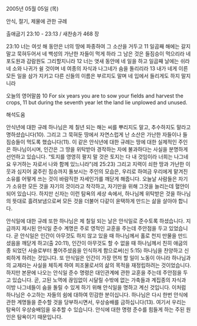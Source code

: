 2005년 05월 05일 (목)

안식, 절기, 제물에 관한 규례



출애굽기 23:10 - 23:13 / 새찬송가 468 장


23:10 너는 여섯 해 동안은 너의 땅에 파종하여 그 소산을 거두고 11 일곱째 해에는 갈지 말고 묵혀두어서 네 백성의 가난한 자들이 먹게 하라 그 남은 것은 들짐승이 먹으리라 네 포도원과 감람원도 그리할지니라 12 너는 엿새 동안에 네 일을 하고 일곱째 날에는 쉬라 네 소와 나귀가 쉴 것이며 네 여종의 자식과 나그네가 숨을 돌리리라 13 내가 네게 이른 모든 일을 삼가 지키고 다른 신들의 이름은 부르지도 말며 네 입에서 들리게도 하지 말지니라 

오늘의 영어말씀 
10 For six years you are to sow your fields and harvest the crops, 11 but during the seventh year let the land lie unplowed and unused.

해석도움





안식년에 대한 규례 
하나님은 제 칠년 되는 해는 씨를 뿌리지도 말고, 추수하지도 말라고 명하셨습니다(10). 그리고 그 묵혀둔 땅에서 자연스럽게 난 소산은 가난한 자들이나 들짐승들이 먹도록 했습니다(11). 이 같은 안식년에 대한 규례는 땅에 대한 실제적인 주인은 하나님이시며, 인간은 그 땅을 위탁받아 경작하는 자에 불과하다는 사실을 분명하게 선언하고 있습니다. “토지를 영영히 팔지 말 것은 토지는 다 내 것임이라 너희는 나그네요 우거하는 자로서 나와 함께 있느니라”(레 25:23) 그리고 지력이 쇠한 땅과 가난한 이웃과 심지어 굶주린 짐승까지 돌보시는 주인의 모습은, 우리로 하여금 우리에게 맡겨진 소유를 어떻게 쓰는 것이 바람직한 자세인가를 깨닫게 해줍니다. 오늘날 사람들은 자기가 소유한 모든 것을 자기의 것이라고 착각하고, 자기만을 위해 그것을 늘리는데 혈안이 되어 있습니다. 하지만 신자는 이런 탐욕의 세상 속에서, 하나님께 위탁받은 것을 하나님의 뜻대로 흘려보냄으로써 모든 것을 더불어 다같이 윤택하게 만드는 삶을 살아야 합니다. 

안식일에 대한 규례 
또한 하나님은 제 칠일 되는 날은 안식일로 준수토록 하셨습니다. 지금까지 제시된 안식일 준수 계명은 주로 영적인 교훈을 주는데 주안점을 두고 있었습니다. 곧 안식일은 인간이 아무것도 하지 않고 있을 때 하나님께서 홀로 천지 만물을 만드셨음을 깨닫게 하고(출 20:11), 인간이 아무것도 할 수 없을 때 하나님께서 친히 애굽의 종 되었던 사슬로부터 풀어주셨음을 인식하게 함으로써(신 5:15) 하나님을 찬양하고 신뢰하게 하려는 것입니다. 또 안식일은 인간이 가장 먼저 할 일이 노동이 아니라 하나님과의 교제라는 사실을 체득케 하여 피조물로서의 삶의 목적을 재정립하려는 것이었습니다. 하지만 본문에 나오는 안식일 준수 명령은 대인관계에 관한 교훈을 주는데 주안점을 두고 있습니다. 곧, 고된 노역에 끊임없이 시달릴 수밖에 없는 가축들과 계집종의 자식과 이방 나그네들이 숨을 돌릴 수 있게 하기 위해 안식일을 명하고 계신 것입니다. 이처럼 하나님은 수고하는 자들의 쉼에 대하여 민감한 분이십니다. 하나님은 다시 한번 안식에 관한 계명들을 준수할 것을 당부하시면서, 우상숭배를 금하십니다(13). 여기서 우리는 탐욕이 우상숭배임을 유추할 수 있습니다. 안식에 대한 명령 준수를 힘들게 하는 주된 원인은 탐욕이기 때문입니다.